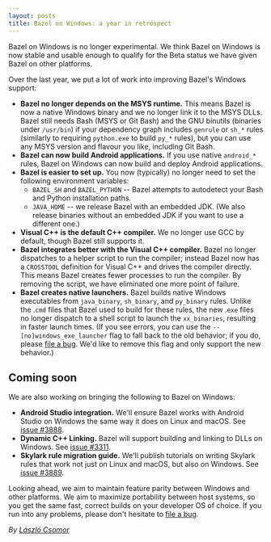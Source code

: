 ```yaml
---
layout: posts
title: Bazel on Windows: a year in retrospect
---
```


Bazel on Windows is no longer experimental. We think Bazel on Windows is now
stable and usable enough to qualify for the Beta status we have given Bazel on
other platforms.

Over the last year, we put a lot of work into improving Bazel's Windows support:

*   **Bazel no longer depends on the MSYS runtime.** This means Bazel is now a
    native Windows binary and we no longer link it to the MSYS DLLs. Bazel still
    needs Bash (MSYS or Git Bash) and the GNU binutils (binaries under
    `/usr/bin`) if your dependency graph includes `genrule` or `sh_*` rules
    (similarly to requiring `python.exe` to build `py_*` rules), but you can use
    any MSYS version and flavour you like, including Git Bash.
*   **Bazel can now build Android applications.** If you use native `android_*`
    rules, Bazel on Windows can now build and deploy Android applications.
*   **Bazel is easier to set up.** You now (typically) no longer need to set the
    following environment variables:
    *   `BAZEL_SH` and `BAZEL_PYTHON` -- Bazel attempts to autodetect your Bash
        and Python installation paths.
    *   `JAVA_HOME` -- we release Bazel with an embedded JDK. (We also release
        binaries without an embedded JDK if you want to use a different one.)
*   **Visual C++ is the default C++ compiler.** We no longer use GCC by default,
    though Bazel still supports it.
*   **Bazel integrates better with the Visual C++ compiler.** Bazel no longer
    dispatches to a helper script to run the compiler; instead Bazel now
    has a `CROSSTOOL` definition for Visual C++ and drives the compiler
    directly. This means Bazel creates fewer processes to run the compiler. By
    removing the script, we have eliminated one more point of failure.
*   **Bazel creates native launchers.** Bazel builds native Windows executables
    from `java_binary`, `sh_binary`, and `py_binary` rules. Unlike the .`cmd`
    files that Bazel used to build for these rules, the new .`exe` files no
    longer dispatch to a shell script to launch the `xx_binaries`, resulting in
    faster launch times. (If you see errors, you can use the
    `--[no]windows_exe_launcher` flag to fall back to the old behavior; if you
    do, please [file a bug](https://github.com/bazelbuild/bazel/issues/new).
    We'd like to remove this flag and only support the new behavior.)

## Coming soon

We are also working on bringing the following to Bazel on Windows:

*   **Android Studio integration.** We'll ensure Bazel works with Android Studio
    on Windows the same way it does on Linux and macOS. See
    [issue #3888](https://github.com/bazelbuild/bazel/issues/3888).
*   **Dynamic C++ Linking.** Bazel will support building and linking to DLLs on
    Windows. See [issue #3311](https://github.com/bazelbuild/bazel/issues/3311).
*   **Skylark rule migration guide.** We'll publish tutorials on writing Skylark
    rules that work not just on Linux and macOS, but also on Windows. See
    [issue #3889](https://github.com/bazelbuild/bazel/issues/3889).

Looking ahead, we aim to maintain feature parity between Windows and other
platforms. We aim to maximize portability between host systems, so you get
the same fast, correct builds on your developer OS of choice. If you run into
any problems, please don't hesitate to
[file a bug](https://github.com/bazelbuild/bazel/issues/new).

*By [László Csomor](https://github.com/laszlocsomor)*
